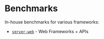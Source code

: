 # Benchmarks

In-house benchmarks for various frameworks:
- [`server-web`](./server-web/README.md) - Web Frameworks + APIs